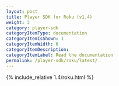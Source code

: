 ```yaml
---
layout: post
title: Player SDK for Roku (v1.4)
weight: 3
category: player-sdk
categoryItemType: documentation
categoryItemIsShown: 1
categoryItemWidth: 6
categoryItemDescription:
categoryItemLabel: Read the documentation
permalink: /player-sdk/roku/latest/
---
```

{% include_relative 1.4/roku.html %}